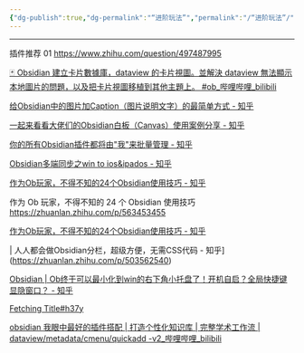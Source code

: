 ```yaml
---
{"dg-publish":true,"dg-permalink":"“进阶玩法”","permalink":"/“进阶玩法”/","title":"进阶玩法","tags":["技术","难度/进阶","obsidian","代码"]}
---
```



---

插件推荐 01 https://www.zhihu.com/question/497487995

[🃏 Obsidian 建立卡片數據庫，dataview 的卡片視圖。並解決 dataview 無法顯示本地圖片的問題，以及把卡片視圖移植到其他主題上。 #ob_哔哩哔哩_bilibili](https://www.bilibili.com/video/BV15T411373a/?spm_id_from=333.999.0.0&vd_source=b3817a0a24d1be416913e890ea5a5601)

[给Obsidian中的图片加Caption（图片说明文字）的最简单方式 - 知乎](https://zhuanlan.zhihu.com/p/597153012)

[一起来看看大佬们的Obsidian白板（Canvas）使用案例分享 - 知乎](https://zhuanlan.zhihu.com/p/597131166)

[你的所有Obsidian插件都将由"我"来批量管理 - 知乎](https://zhuanlan.zhihu.com/p/597129330)

[Obsidian多端同步之win to ios&ipados - 知乎](https://zhuanlan.zhihu.com/p/566087643)

[作为Ob玩家，不得不知的24个Obsidian使用技巧 - 知乎](https://zhuanlan.zhihu.com/p/563453455)

作为 Ob 玩家，不得不知的 24 个 Obsidian 使用技巧 https://zhuanlan.zhihu.com/p/563453455

[作为Ob玩家，不得不知的24个Obsidian使用技巧 - 知乎](https://zhuanlan.zhihu.com/p/563453455)

| 人人都会做Obsidian分栏，超级方便，无需CSS代码 - 知乎](https://zhuanlan.zhihu.com/p/503562540)

[Obsidian | Ob终于可以最小化到win的右下角小托盘了！开机自启？全局快捷键显隐窗口？ - 知乎](https://zhuanlan.zhihu.com/p/585996575)

[Fetching Title#h37y](https://www.bilibili.com/video/BV1aT411F78h/?spm_id_from=333.788&vd_source=b3817a0a24d1be416913e890ea5a5601)

[obsidian 我眼中最好的插件搭配 | 打造个性化知识库 | 完整学术工作流 | dataview/metadata/cmenu/quickadd -v2_哔哩哔哩_bilibili](https://www.bilibili.com/video/BV1tL4y1H7XJ/?spm_id_from=333.999.0.0&vd_source=b3817a0a24d1be416913e890ea5a5601)

